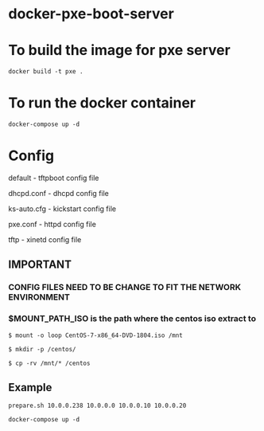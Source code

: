 # docker-pxe-boot-server

# To build the image for pxe server
`docker build -t pxe .`

# To run the docker container
`docker-compose up -d`

# Config
default - tftpboot config file

dhcpd.conf - dhcpd config file

ks-auto.cfg - kickstart config file

pxe.conf - httpd config file

tftp - xinetd config file

## IMPORTANT
### CONFIG FILES NEED TO BE CHANGE TO FIT THE NETWORK ENVIRONMENT
### $MOUNT_PATH_ISO is the path where the centos iso extract to
`$ mount -o loop CentOS-7-x86_64-DVD-1804.iso /mnt`

`$ mkdir -p /centos/`

`$ cp -rv /mnt/* /centos`

## Example
`prepare.sh 10.0.0.238 10.0.0.0 10.0.0.10 10.0.0.20`

`docker-compose up -d`

